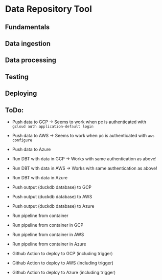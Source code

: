 # Data Repository Tool

## Fundamentals

## Data ingestion

## Data processing

## Testing

## Deploying

## ToDo:
- Push data to GCP
    -> Seems to work when pc is authenticated with `gcloud auth application-default login`
- Push data to AWS
    -> Seems to work when pc is authenticated with `aws configure`
- Push data to Azure

- Run DBT with data in GCP
    -> Works with same authentication as above!
- Run DBT with data in AWS
    -> Works with same authentication as above!
- Run DBT with data in Azure

- Push output (duckdb database) to GCP
- Push output (duckdb database) to AWS
- Push output (duckdb database) to Azure

- Run pipeline from container

- Run pipeline from container in GCP
- Run pipeline from container in AWS
- Run pipeline from container in Azure

- Github Action to deploy to GCP (including trigger)
- Github Action to deploy to AWS (including trigger)
- Github Action to deploy to Azure (including trigger)